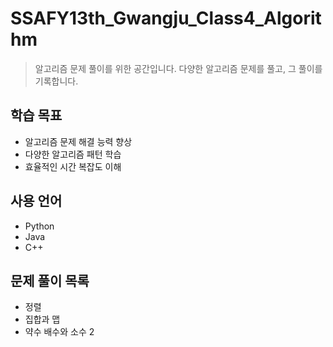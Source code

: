 # SSAFY13th_Gwangju_Class4_Algorithm

> 알고리즘 문제 풀이를 위한 공간입니다. 다양한 알고리즘 문제를 풀고, 그 풀이를 기록합니다.

## 학습 목표

- 알고리즘 문제 해결 능력 향상
- 다양한 알고리즘 패턴 학습
- 효율적인 시간 복잡도 이해

## 사용 언어

- Python
- Java
- C++

## 문제 풀이 목록

- 정렬
- 집합과 맵
- 약수 배수와 소수 2
